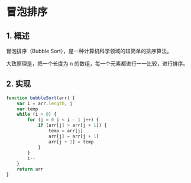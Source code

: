 # 冒泡排序

## 1. 概述

冒泡排序（Bubble Sort），是一种计算机科学领域的较简单的排序算法。

大致原理是，把一个长度为 n 的数组，每一个元素都进行一一比较，进行排序。

## 2. 实现

```js
function bubbleSort(arr) {
    var i = arr.length, j
    var temp
    while (i > 0) {
        for (j = 0 j < i - 1 j++) {
            if (arr[j] > arr[j + 1]) {
                temp = arr[j]
                arr[j] = arr[j + 1]
                arr[j + 1] = temp
            }
        }
        i--
    }
    return arr
}
```

<comment-comment/> 
